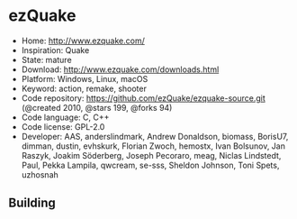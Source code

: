 # ezQuake

- Home: http://www.ezquake.com/
- Inspiration: Quake
- State: mature
- Download: http://www.ezquake.com/downloads.html
- Platform: Windows, Linux, macOS
- Keyword: action, remake, shooter
- Code repository: https://github.com/ezQuake/ezquake-source.git (@created 2010, @stars 199, @forks 94)
- Code language: C, C++
- Code license: GPL-2.0
- Developer: AAS, anderslindmark, Andrew Donaldson, biomass, BorisU7, dimman, dustin, evhskurk, Florian Zwoch, hemostx, Ivan Bolsunov, Jan Raszyk, Joakim Söderberg, Joseph Pecoraro, meag, Niclas Lindstedt, Paul, Pekka Lampila, qwcream, se-sss, Sheldon Johnson, Toni Spets, uzhosnah

## Building
